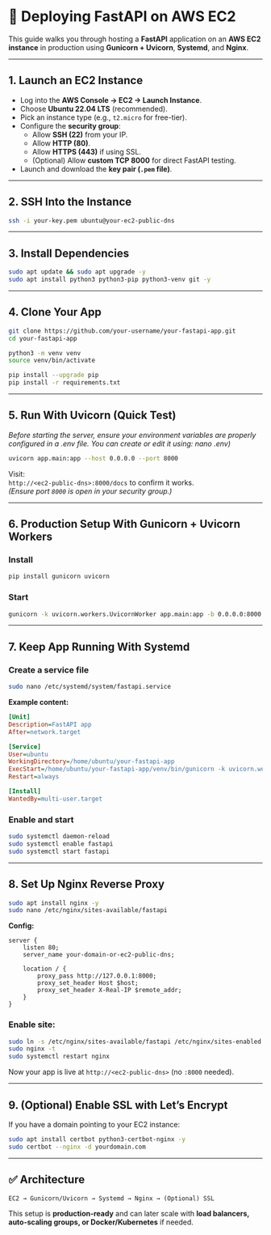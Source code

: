 # 🚀 Deploying FastAPI on AWS EC2

This guide walks you through hosting a **FastAPI** application on an **AWS EC2 instance** in production using **Gunicorn + Uvicorn**, **Systemd**, and **Nginx**.

---

## 1. Launch an EC2 Instance
- Log into the **AWS Console → EC2 → Launch Instance**.
- Choose **Ubuntu 22.04 LTS** (recommended).
- Pick an instance type (e.g., `t2.micro` for free-tier).
- Configure the **security group**:
  - Allow **SSH (22)** from your IP.
  - Allow **HTTP (80)**.
  - Allow **HTTPS (443)** if using SSL.
  - (Optional) Allow **custom TCP 8000** for direct FastAPI testing.
- Launch and download the **key pair (`.pem` file)**.

---

## 2. SSH Into the Instance
```bash
ssh -i your-key.pem ubuntu@your-ec2-public-dns
```

---

## 3. Install Dependencies
```bash
sudo apt update && sudo apt upgrade -y
sudo apt install python3 python3-pip python3-venv git -y
```

---

## 4. Clone Your App
```bash
git clone https://github.com/your-username/your-fastapi-app.git
cd your-fastapi-app

python3 -m venv venv
source venv/bin/activate

pip install --upgrade pip
pip install -r requirements.txt
```

---

## 5. Run With Uvicorn (Quick Test)
*Before starting the server, ensure your environment variables are properly configured in a .env file. You can create or edit it using: nano .env)*
```bash
uvicorn app.main:app --host 0.0.0.0 --port 8000
```
Visit:  
`http://<ec2-public-dns>:8000/docs` to confirm it works.  
*(Ensure port `8000` is open in your security group.)*

---

## 6. Production Setup With Gunicorn + Uvicorn Workers

### Install
```bash
pip install gunicorn uvicorn
```

### Start
```bash
gunicorn -k uvicorn.workers.UvicornWorker app.main:app -b 0.0.0.0:8000
```

---

## 7. Keep App Running With Systemd

### Create a service file
```bash
sudo nano /etc/systemd/system/fastapi.service
```

**Example content:**
```ini
[Unit]
Description=FastAPI app
After=network.target

[Service]
User=ubuntu
WorkingDirectory=/home/ubuntu/your-fastapi-app
ExecStart=/home/ubuntu/your-fastapi-app/venv/bin/gunicorn -k uvicorn.workers.UvicornWorker app.main:app -b 0.0.0.0:8000
Restart=always

[Install]
WantedBy=multi-user.target
```

### Enable and start
```bash
sudo systemctl daemon-reload
sudo systemctl enable fastapi
sudo systemctl start fastapi
```

---

## 8. Set Up Nginx Reverse Proxy
```bash
sudo apt install nginx -y
sudo nano /etc/nginx/sites-available/fastapi
```

**Config:**
```nginx
server {
    listen 80;
    server_name your-domain-or-ec2-public-dns;

    location / {
        proxy_pass http://127.0.0.1:8000;
        proxy_set_header Host $host;
        proxy_set_header X-Real-IP $remote_addr;
    }
}
```

### Enable site:
```bash
sudo ln -s /etc/nginx/sites-available/fastapi /etc/nginx/sites-enabled
sudo nginx -t
sudo systemctl restart nginx
```

Now your app is live at `http://<ec2-public-dns>` (no `:8000` needed).

---

## 9. (Optional) Enable SSL with Let’s Encrypt
If you have a domain pointing to your EC2 instance:
```bash
sudo apt install certbot python3-certbot-nginx -y
sudo certbot --nginx -d yourdomain.com
```

---

## ✅ Architecture
```
EC2 → Gunicorn/Uvicorn → Systemd → Nginx → (Optional) SSL
```

This setup is **production-ready** and can later scale with **load balancers, auto-scaling groups, or Docker/Kubernetes** if needed.

